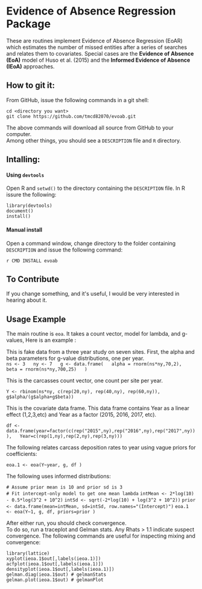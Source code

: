 # Evidence of Absence Regression Package

These are routines implement Evidence of Absence Regression (EoAR) 
which estimates the number of missed entities after a series of
searches and relates them to covariates. Special cases are 
the **Evidence of Absence (EoA)** model of Huso et al. (2015) and the
**Informed Evidence of Absence (IEoA)** approaches.

## How to git it:

From GitHub, issue the following 
commands in a git shell: 

`cd <directory you want>`  
`git clone https://github.com/tmcd82070/evoab.git`  

The above commands will download all source from GitHub to your computer.  
Among other things, 
you should see a `DESCRIPTION` file and `R` directory.  

## Intalling:

#### Using `devtools`

Open R and `setwd()` to the directory containing the `DESCRIPTION` file. In R issure the following:

`library(devtools)`  
`document()`  
`install()`   

#### Manual install

Open a command window, change directory to the folder containing `DESCRIPTION` and issue 
the following command: 

`r CMD INSTALL evoab`


## To Contribute

If you change something, and it's useful, I would be very interested in hearing about it. 

## Usage Example

The main routine is `eoa`.  It takes a count vector, model for lambda, and g-values, 
Here is an example : 

This is fake data from a three year study on seven sites.  First, the 
alpha and beta parameters for g-value distributions, one per year.   
`ns <- 3  
ny <- 7  
g <- data.frame(  
  alpha = rnorm(ns*ny,70,2),  
  beta = rnorm(ns*ny,700,25)  
)`  

This is the carcasses count vector, one count per site per year.  

`Y <- rbinom(ns*ny, c(rep(20,ny), rep(40,ny), rep(60,ny)), g$alpha/(g$alpha+g$beta))`

This is the covariate data frame.  This data frame contains Year as a linear 
effect (1,2,3,etc) and Year as a factor (2015, 2016, 2017, etc).  

`df <- data.frame(year=factor(c(rep("2015",ny),rep("2016",ny),rep("2017",ny))),  
    Year=c(rep(1,ny),rep(2,ny),rep(3,ny)))`  

The following relates carcass deposition rates to year using 
vague priors for coefficients:     

`eoa.1 <- eoa(Y~year, g, df )`

The following uses informed distributions:


`# Assume prior mean is 10 and prior sd is 3`  
`# Fit intercept-only model to get one mean lambda`
`intMean <- 2*log(10) - 0.5*log(3^2 + 10^2)`
`intSd <- sqrt(-2*log(10) + log(3^2 + 10^2))`
`prior <- data.frame(mean=intMean, sd=intSd, row.names="(Intercept)")`
`eoa.1 <- eoa(Y~1, g, df, priors=prior )`


After either run, you should check convergence.  
To do so, run a traceplot and Gelman stats.  Any Rhats > 1.1 indicate suspect 
convergence. The following commands are useful for inspecting 
mixing and convergence:

`library(lattice)`  
`xyplot(ieoa.1$out[,labels(ieoa.1)])`
`acfplot(ieoa.1$out[,labels(ieoa.1)])`  
`densityplot(ieoa.1$out[,labels(ieoa.1)])`  
`gelman.diag(ieoa.1$out) # gelmanStats`  
`gelman.plot(ieoa.1$out) # gelmanPlot`

